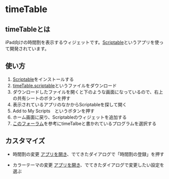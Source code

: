 # timeTable

## timeTableとは
iPad向けの時間割を表示するウィジェットです。[Scriptable](https://scriptable.app/)というアプリを使って開発されています。

## 使い方

1. [Scriptable](https://scriptable.app/)をインストールする
2. [timeTable.scriptable](https://github.com/a-ori-a/timeTable/releases/download/v1.0.1/timeTable.scriptable)というファイルをダウンロード
3. ダウンロードしたファイルを開くと下のような画面になっているので、右上の共有シートのボタンを押す
4. 表示されているアプリのなかからScriptableを探して開く
5. Add to My Scripts　というボタンを押す
6. ホーム画面に戻り、Scriptableのウィジェットを追加する
7. [このフォーラム](https://talk.automators.fm/t/widget-on-home-screen/9736)を参考にtimeTalbeと書かれているプログラムを選択する

## カスタマイズ

- 時間割の変更
[アプリを開き](scriptable://run/timeTable)、でてきたダイアログで「時間割の登録」を押す

- カラーテーマの変更
[アプリを開き](scriptable://run/timeTable)、でてきたダイアログで変更したい設定を選ぶ